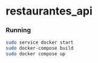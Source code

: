 # restaurantes_api

### Running

```bash
sudo service docker start
sudo docker-compose build
sudo docker compose up
```
